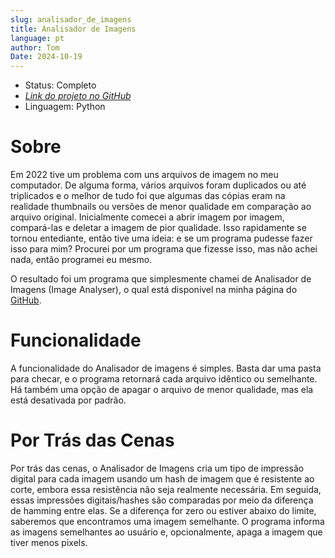 ```yaml
---
slug: analisador_de_imagens
title: Analisador de Imagens
language: pt
author: Tom
Date: 2024-10-19
---
```


- Status: Completo
- [_Link do projeto no GitHub_](https://github.com/tomdpb/Image-Analyser)
- Linguagem: Python

# Sobre

Em 2022 tive um problema com uns arquivos de imagem no meu computador. De alguma forma, vários arquivos foram duplicados ou até triplicados e o melhor de tudo foi que algumas das cópias eram na realidade thumbnails ou versões de menor qualidade em comparação ao arquivo original. Inicialmente comecei a abrir imagem por imagem, compará-las e deletar a imagem de pior qualidade. Isso rapidamente se tornou entediante, então tive uma ideia: e se um programa pudesse fazer isso para mim? Procurei por um programa que fizesse isso, mas não achei nada, então programei eu mesmo.

O resultado foi um programa que simplesmente chamei de Analisador de Imagens (Image Analyser), o qual está disponível na minha página do [GitHub](https://github.com/tomdpb/Image-Analyser).

# Funcionalidade

A funcionalidade do Analisador de imagens é simples. Basta dar uma pasta para checar, e o programa retornará cada arquivo idêntico ou semelhante. Há também uma opção de apagar o arquivo de menor qualidade, mas ela está desativada por padrão.

# Por Trás das Cenas

Por trás das cenas, o Analisador de Imagens cria um tipo de impressão digital para cada imagem usando um hash de imagem que é resistente ao corte, embora essa resistência não seja realmente necessária. Em seguida, essas impressões digitais/hashes são comparadas por meio da diferença de hamming entre elas. Se a diferença for zero ou estiver abaixo do limite, saberemos que encontramos uma imagem semelhante. O programa informa as imagens semelhantes ao usuário e, opcionalmente, apaga a imagem que tiver menos pixels.
